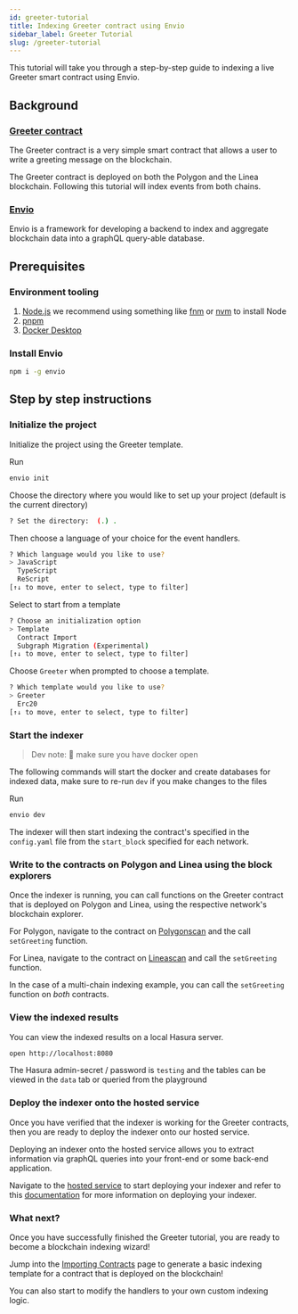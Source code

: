 ```yaml
---
id: greeter-tutorial
title: Indexing Greeter contract using Envio
sidebar_label: Greeter Tutorial
slug: /greeter-tutorial
---
```


This tutorial will take you through a step-by-step guide to indexing a live Greeter smart contract using Envio.

## Background

### [Greeter contract](https://github.com/Float-Capital/hardhat-template)

The Greeter contract is a very simple smart contract that allows a user to write a greeting message on the blockchain.

The Greeter contract is deployed on both the Polygon and the Linea blockchain. Following this tutorial will index events from both chains.

### [Envio](https://envio.dev)

Envio is a framework for developing a backend to index and aggregate blockchain data into a graphQL query-able database.

## Prerequisites

### Environment tooling

1. [<ins>Node.js</ins>](https://nodejs.org/en/download/current) we recommend using something like [fnm](https://github.com/Schniz/fnm) or [nvm](https://github.com/nvm-sh/nvm) to install Node
1. [<ins>pnpm</ins>](https://pnpm.io/installation)
1. [<ins>Docker Desktop</ins>](https://www.docker.com/products/docker-desktop/)

### Install Envio

```bash
npm i -g envio
```

## Step by step instructions

### Initialize the project

Initialize the project using the Greeter template.

Run

```bash
envio init
```

Choose the directory where you would like to set up your project (default is the current directory)

```bash
? Set the directory:  (.) .
```

Then choose a language of your choice for the event handlers.

```bash
? Which language would you like to use?
> JavaScript
  TypeScript
  ReScript
[↑↓ to move, enter to select, type to filter]
```

Select to start from a template

```bash
? Choose an initialization option
> Template
  Contract Import
  Subgraph Migration (Experimental)
[↑↓ to move, enter to select, type to filter]
```

Choose `Greeter` when prompted to choose a template.

```bash
? Which template would you like to use?
> Greeter
  Erc20
[↑↓ to move, enter to select, type to filter]
```

### Start the indexer

> Dev note: 📢 make sure you have docker open

The following commands will start the docker and create databases for indexed data, make sure to re-run `dev` if you make changes to the files

Run

```bash
envio dev
```

The indexer will then start indexing the contract's specified in the `config.yaml` file from the `start_block` specified for each network.

### Write to the contracts on Polygon and Linea using the block explorers

Once the indexer is running, you can call functions on the Greeter contract that is deployed on Polygon and Linea, using the respective network's blockchain explorer.

For Polygon, navigate to the contract on [Polygonscan](https://polygonscan.com/address/0x9D02A17dE4E68545d3a58D3a20BbBE0399E05c9c#writeContract) and the call `setGreeting` function.

For Linea, navigate to the contract on [Lineascan](https://lineascan.build/address/0xdEe21B97AB77a16B4b236F952e586cf8408CF32A#writeContract) and call the `setGreeting` function.

In the case of a multi-chain indexing example, you can call the `setGreeting` function on _both_ contracts.

### View the indexed results

You can view the indexed results on a local Hasura server.

```bash
open http://localhost:8080
```

The Hasura admin-secret / password is `testing` and the tables can be viewed in the `data` tab or queried from the playground

### Deploy the indexer onto the hosted service

Once you have verified that the indexer is working for the Greeter contracts, then you are ready to deploy the indexer onto our hosted service.

Deploying an indexer onto the hosted service allows you to extract information via graphQL queries into your front-end or some back-end application.

Navigate to the [hosted service](https://envio.dev/app/login) to start deploying your indexer and refer to this [documentation](../Hosted_Service/hosted-service.md) for more information on deploying your indexer.

### What next?

Once you have successfully finished the Greeter tutorial, you are ready to become a blockchain indexing wizard!

Jump into the [Importing Contracts](../contract-import.md) page to generate a basic indexing template for a contract that is deployed on the blockchain!

You can also start to modify the handlers to your own custom indexing logic.
